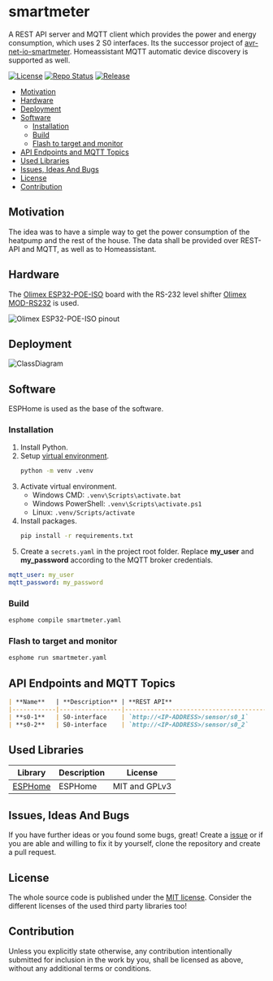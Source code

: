# smartmeter <!-- omit in toc -->

A REST API server and MQTT client which provides the power and energy consumption, which uses 2 S0 interfaces.
Its the successor project of [avr-net-io-smartmeter](https://github.com/BlueAndi/avr-net-io-smartmeter). Homeassistant MQTT automatic device discovery is supported as well.

[![License](https://img.shields.io/badge/license-MIT-blue.svg)](http://choosealicense.com/licenses/mit/)
[![Repo Status](https://www.repostatus.org/badges/latest/active.svg)](https://www.repostatus.org/#active)
[![Release](https://img.shields.io/github/release/BlueAndi/smartmeter.svg)](https://github.com/BlueAndi/smartmeter/releases)

- [Motivation](#motivation)
- [Hardware](#hardware)
- [Deployment](#deployment)
- [Software](#software)
  - [Installation](#installation)
  - [Build](#build)
  - [Flash to target and monitor](#flash-to-target-and-monitor)
- [API Endpoints and MQTT Topics](#api-endpoints-and-mqtt-topics)
- [Used Libraries](#used-libraries)
- [Issues, Ideas And Bugs](#issues-ideas-and-bugs)
- [License](#license)
- [Contribution](#contribution)

## Motivation

The idea was to have a simple way to get the power consumption of the heatpump and the rest of the house. The data shall be provided over REST-API and MQTT, as well as to Homeassistant.

## Hardware

The [Olimex ESP32-POE-ISO](https://www.olimex.com/Products/IoT/ESP32/ESP32-POE-ISO/open-source-hardware) board with the RS-232 level shifter [Olimex MOD-RS232](https://www.olimex.com/Products/Modules/Interface/MOD-RS232/open-source-hardware) is used.

![Olimex ESP32-POE-ISO pinout](https://www.olimex.com/Products/IoT/ESP32/ESP32-POE-ISO/resources/ESP32-POE-ISO-GPIO.png)

## Deployment

![ClassDiagram](http://www.plantuml.com/plantuml/proxy?cache=no&src=https://raw.githubusercontent.com/BlueAndi/smartmeter/refs/heads/main/doc/sw-architecture/deployment_diagram.puml)

## Software

ESPHome is used as the base of the software.

### Installation

1. Install Python.
2. Setup [virtual environment](https://docs.python.org/3/library/venv.html).
    ```bash
    python -m venv .venv
    ```
3. Activate virtual environment.
   - Windows CMD: ```.venv\Scripts\activate.bat```
   - Windows PowerShell: ```.venv\Scripts\activate.ps1```
   - Linux: ```.venv/Scripts/activate```
4. Install packages.
    ```bash
    pip install -r requirements.txt
    ```
5. Create a ```secrets.yaml``` in the project root folder. Replace **my_user** and **my_password** according to the MQTT broker credentials.
  ```yaml
  mqtt_user: my_user
  mqtt_password: my_password
  ```

### Build

```bash
esphome compile smartmeter.yaml
```

### Flash to target and monitor

```bash
esphome run smartmeter.yaml
```

## API Endpoints and MQTT Topics

```markdown
| **Name**   | **Description** | **REST API**                          | **MQTT Topic**                           |
|------------|-----------------|---------------------------------------|------------------------------------------|
| **s0-1**   | S0-interface    | `http://<IP-ADDRESS>/sensor/s0_1`     | `heatpumpctrl/sensor/s0_1/state`         |
| **s0-2**   | S0-interface    | `http://<IP-ADDRESS>/sensor/s0_2`     | `heatpumpctrl/sensor/s0_2/state`         |
```

## Used Libraries

| Library | Description | License |
| - | - | - |
| [ESPHome](https://github.com/esphome/esphome) | ESPHome | MIT and GPLv3 |

## Issues, Ideas And Bugs

If you have further ideas or you found some bugs, great! Create a [issue](https://github.com/BlueAndi/smartmeter/issues) or if you are able and willing to fix it by yourself, clone the repository and create a pull request.

## License

The whole source code is published under the [MIT license](http://choosealicense.com/licenses/mit/).
Consider the different licenses of the used third party libraries too!

## Contribution

Unless you explicitly state otherwise, any contribution intentionally submitted for inclusion in the work by you, shall be licensed as above, without any additional terms or conditions.
